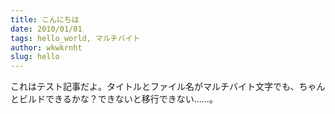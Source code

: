 ```yaml
---
title: こんにちは
date: 2010/01/01
tags: hello_world, マルチバイト
author: wkwkrnht
slug: hello
---
```


これはテスト記事だよ。タイトルとファイル名がマルチバイト文字でも、ちゃんとビルドできるかな？できないと移行できない……。